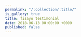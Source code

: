 ```yaml
---
permalink: "/:collection/:title/"
is_gallery: true
title: fisayo testimonial
date: 2018-06-13 00:00:00 +0000
published: false
---
```


